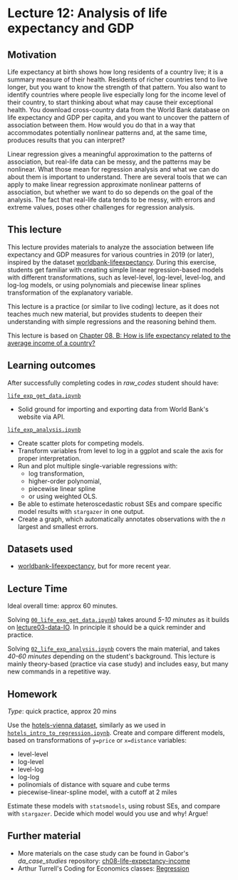 # Lecture 12: Analysis of life expectancy and GDP

## Motivation

Life expectancy at birth shows how long residents of a country live; it is a summary measure of their health. Residents of richer countries tend to live longer, but you want to know the strength of that pattern. You also want to identify countries where people live especially long for the income level of their country, to start thinking about what may cause their exceptional health. You download cross-country data from the World Bank database on life expectancy and GDP per capita, and you want to uncover the pattern of association between them. How would you do that in a way that accommodates potentially nonlinear patterns and, at the same time, produces results that you can interpret?

Linear regression gives a meaningful approximation to the patterns of association, but real-life data can be messy, and the patterns may be nonlinear. What those mean for regression analysis and what we can do about them is important to understand. There are several tools that we can apply to make linear regression approximate nonlinear patterns of association, but whether we want to do so depends on the goal of the analysis. The fact that real-life data tends to be messy, with errors and extreme values, poses other challenges for regression analysis.

## This lecture

This lecture provides materials to analyze the association between life expectancy and GDP measures for various countries in 2019 (or later), inspired by the dataset [worldbank-lifeexpectancy](https://gabors-data-analysis.com/datasets/#worldbank-lifeexpectancy). During this exercise, students get familiar with creating simple linear regression-based models with different transformations, such as level-level, log-level, level-log, and log-log models, or using polynomials and piecewise linear splines transformation of the explanatory variable.

This lecture is a practice (or similar to live coding) lecture, as it does not teaches much new material, but provides students to deepen their understanding with simple regressions and the reasoning behind them.

This lecture is based on [Chapter 08, B: How is life expectancy related to the average income of a country?](https://gabors-data-analysis.com/casestudies/#ch08b-how-is-life-expectancy-related-to-the-average-income-of-a-country)

## Learning outcomes
After successfully completing codes in *raw_codes* student should have:

[`life_exp_get_data.ipynb`](https://github.com/gabors-data-analysis/da-coding-python/blob/main/lecture12-simple-linear-regression/life_exp_get_data.ipynb)
  - Solid ground for importing and exporting data from World Bank's website via API.

[`life_exp_analysis.ipynb`](https://github.com/gabors-data-analysis/da-coding-python/blob/main/lecture12-simple-linear-regression/life_exp_analysis.ipynb)
  - Create scatter plots for competing models.
  - Transform variables from level to log in a ggplot and scale the axis for proper interpretation.
  - Run and plot multiple single-variable regressions with:
    - log transformation,
    - higher-order polynomial,
    - piecewise linear spline
    - or using weighted OLS.
  - Be able to estimate heteroscedastic robust SEs and compare specific model results with `stargazer` in one output.
  - Create a graph, which automatically annotates observations with the *n* largest and smallest errors.


## Datasets used

- [worldbank-lifeexpectancy](https://gabors-data-analysis.com/datasets/#worldbank-lifeexpectancy), but for more recent year.

## Lecture Time

Ideal overall time: approx 60 minutes.

Solving [`00_life_exp_get_data.ipynb`](https://github.com/gabors-data-analysis/da-coding-python/blob/main/lecture12-simple-linear-regression/00_life_exp_get_data.ipynb)) takes around *5-10 minutes* as it builds on [lecture03-data-IO](https://github.com/gabors-data-analysis/da-coding-python/tree/main/lecture03-data-IO). In principle it should be a quick reminder and practice.

Solving [`02_life_exp_analysis.ipynb`](https://github.com/gabors-data-analysis/da-coding-python/blob/main/lecture12-simple-linear-regression/02_life_exp_analysis.ipynb) covers the main material, and takes *40-60 minutes* depending on the student's background. This lecture is mainly theory-based (practice via case study) and includes easy, but many new commands in a repetitive way. 

## Homework

*Type*: quick practice, approx 20 mins

Use the [hotels-vienna dataset](https://gabors-data-analysis.com/datasets/#hotels-vienna), similarly as we used in [`hotels_intro_to_regression.ipynb`](https://github.com/gabors-data-analysis/da-coding-python/blob/main/lecture10-intro-to-regression/intro_to_regression.ipynb). Create and compare different models, based on transformations of `y=price` or `x=distance` variables:
  
  - level-level
  - log-level
  - level-log
  - log-log
  - polinomials of distance with square and cube terms
  - piecewise-linear-spline model, with a cutoff at 2 miles 

 Estimate these models with `statsmodels`, using robust SEs, and compare with `stargazer`. Decide which model would you use and why! Argue!

## Further material

  - More materials on the case study can be found in Gabor's *da_case_studies* repository: [ch08-life-expectancy-income](https://github.com/gabors-data-analysis/da_case_studies/tree/master/ch08-life-expectancy-income)
  - Arthur Turrell's Coding for Economics classes: [Regression](https://aeturrell.github.io/coding-for-economists/econmt-regression.html)